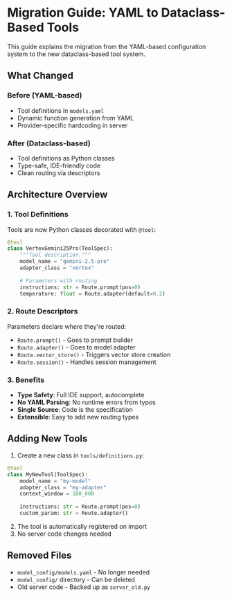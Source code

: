 # Migration Guide: YAML to Dataclass-Based Tools

This guide explains the migration from the YAML-based configuration system to the new dataclass-based tool system.

## What Changed

### Before (YAML-based)
- Tool definitions in `models.yaml`
- Dynamic function generation from YAML
- Provider-specific hardcoding in server

### After (Dataclass-based)
- Tool definitions as Python classes
- Type-safe, IDE-friendly code
- Clean routing via descriptors

## Architecture Overview

### 1. Tool Definitions
Tools are now Python classes decorated with `@tool`:

```python
@tool
class VertexGemini25Pro(ToolSpec):
    """Tool description."""
    model_name = "gemini-2.5-pro"
    adapter_class = "vertex"
    
    # Parameters with routing
    instructions: str = Route.prompt(pos=0)
    temperature: float = Route.adapter(default=0.2)
```

### 2. Route Descriptors
Parameters declare where they're routed:
- `Route.prompt()` - Goes to prompt builder
- `Route.adapter()` - Goes to model adapter
- `Route.vector_store()` - Triggers vector store creation
- `Route.session()` - Handles session management

### 3. Benefits
- **Type Safety**: Full IDE support, autocomplete
- **No YAML Parsing**: No runtime errors from typos
- **Single Source**: Code is the specification
- **Extensible**: Easy to add new routing types

## Adding New Tools

1. Create a new class in `tools/definitions.py`:
```python
@tool
class MyNewTool(ToolSpec):
    model_name = "my-model"
    adapter_class = "my-adapter"
    context_window = 100_000
    
    instructions: str = Route.prompt(pos=0)
    custom_param: str = Route.adapter()
```

2. The tool is automatically registered on import
3. No server code changes needed

## Removed Files
- `model_config/models.yaml` - No longer needed
- `model_config/` directory - Can be deleted
- Old server code - Backed up as `server_old.py`